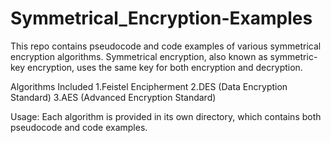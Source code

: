 # Symmetrical_Encryption-Examples
This repo contains pseudocode and code examples of various symmetrical encryption algorithms. Symmetrical encryption, also known as symmetric-key encryption, uses the same key for both encryption and decryption.

Algorithms Included
1.Feistel Encipherment
2.DES (Data Encryption Standard)
3.AES (Advanced Encryption Standard)

Usage:
Each algorithm is provided in its own directory, which contains both pseudocode and code examples. 
